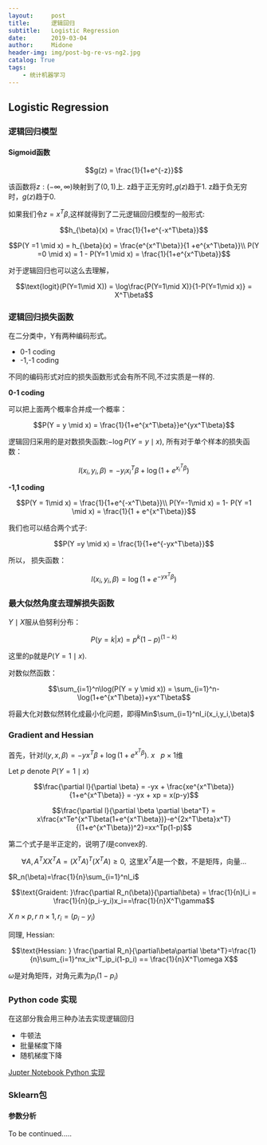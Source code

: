 ```yaml
---
layout:     post
title:      逻辑回归
subtitle:   Logistic Regression
date:       2019-03-04
author:     Midone
header-img: img/post-bg-re-vs-ng2.jpg
catalog: True
tags:
    - 统计机器学习
---
```


## Logistic Regression

### 逻辑回归模型

#### Sigmoid函数

$$g(z) = \frac{1}{1+e^{-z}}$$

该函数将$z:(-\infty,\infty)$映射到了$(0,1)$上. z趋于正无穷时,$g(z)$趋于1. z趋于负无穷时，$g(z)$趋于0.

如果我们令$z = x^T\beta$,这样就得到了二元逻辑回归模型的一般形式:

$$h_{\beta}(x) = \frac{1}{1+e^{-x^T\beta}}$$

$$P(Y =1 \mid x) = h_{\beta}(x) = \frac{e^{x^T\beta}}{1 +e^{x^T\beta}}\\
P(Y =0 \mid x) = 1 - P(Y=1 \mid x) = \frac{1}{1+e^{x^T\beta}}$$

对于逻辑回归也可以这么去理解，

$$\text{logit}(P(Y=1\mid X)) = \log\frac{P(Y=1\mid X)}{1-P(Y=1\mid x)} = X^T\beta$$

### 逻辑回归损失函数

在二分类中，Y有两种编码形式。
- 0-1 coding
- -1,-1 coding

不同的编码形式对应的损失函数形式会有所不同,不过实质是一样的.

**0-1 coding**

可以把上面两个概率合并成一个概率：

$$P(Y = y \mid x) = \frac{1}{1+e^{x^T\beta}}e^{yx^T\beta}$$

逻辑回归采用的是对数损失函数:$-\log P(Y=y\mid x)$, 所有对于单个样本的损失函数：

$$l(x_i,y_i,\beta) = -y_ix_i^T\beta + \log(1 + e^{x_i^T\beta})$$

**-1,1 coding**

$$P(Y = 1\mid x) = \frac{1}{1+e^{-x^T\beta}}\\
P(Y=-1\mid x) = 1- P(Y =1 \mid x) = \frac{1}{1 + e^{x^T\beta}}$$

我们也可以结合两个式子:

$$P(Y =y \mid x) = \frac{1}{1+e^{-yx^T\beta}}$$

所以， 损失函数：

$$l(x_i,y_i,\beta) = \log(1 + e^{-yx^T\beta})$$

### 最大似然角度去理解损失函数

$Y\mid X$服从伯努利分布：

$$P(y = k|x) = p^k(1-p)^{(1-k)}$$

这里的p就是$P(Y = 1\mid x)$.

对数似然函数：

$$\sum_{i=1}^n\log(P(Y = y \mid x)) = \sum_{i=1}^n-\log(1+e^{x^T\beta})+yx^T\beta$$

将最大化对数似然转化成最小化问题，即得Min$\sum_{i=1}^nl_i(x_i,y_i,\beta)$

### Gradient and Hessian

首先，针对$l(y, x, \beta) = -yx^T\beta + \log(1+e^{x^T\beta})$. $x~~~ p\times1$维

Let $p$ denote $P(Y=1 \mid x)$

$$\frac{\partial l}{\partial \beta} = -yx + \frac{xe^{x^T\beta}}{1+e^{x^T\beta}} = -yx + xp = x(p-y)$$

$$\frac{\partial l}{\partial \beta \partial \beta^T} = x\frac{x^Te^{x^T\beta(1+e^{x^T\beta})}-e^{2x^T\beta}x^T}{(1+e^{x^T\beta})^2}=xx^Tp(1-p)$$

第二个式子是半正定的，说明了$l$是convex的.

$$\forall A,A^TXX^TA=(X^TA)^T(X^TA) \geq 0,\text{ 这里}X^TA\text{是一个数，不是矩阵，向量...}$$

$R_n(\beta)=\frac{1}{n}\sum_{i=1}^nl_i$

$$\text{Graident: }\frac{\partial R_n(\beta)}{\partial\beta} = \frac{1}{n}l_i = \frac{1}{n}(p_i-y_i)x_i==\frac{1}{n}X^T\gamma$$

$X~n\times p, r ~n\times 1,r_i=(p_i-y_i)$ 

同理, Hessian:

$$\text{Hessian: } \frac{\partial R_n}{\partial\beta\partial \beta^T}=\frac{1}{n}\sum_{i=1}^nx_ix^T_ip_i(1-p_i) == \frac{1}{n}X^T\omega X$$

$\omega$是对角矩阵，对角元素为$p_i(1-p_i)$



### Python code 实现

在这部分我会用三种办法去实现逻辑回归
- 牛顿法
- 批量梯度下降
- 随机梯度下降

[Jupter Notebook Python 实现](https://github.com/ChunhanLi/Machine-Learning-in-Action/blob/master/Study/LR/LR.ipynb)

### Sklearn包 

#### 参数分析

To be continued.....